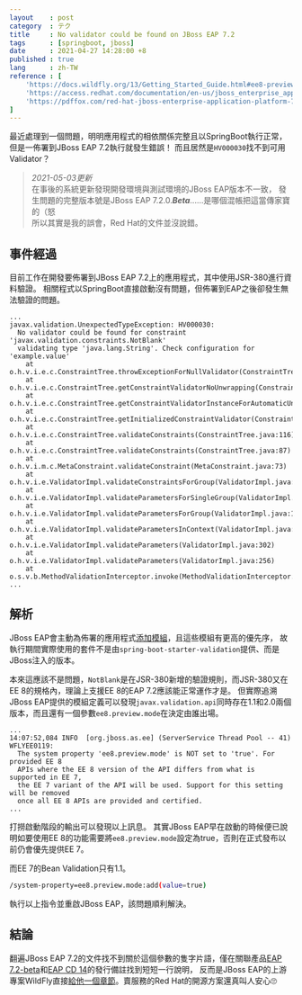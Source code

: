 ```yaml
---
layout    : post
category  : テク
title     : No validator could be found on JBoss EAP 7.2
tags      : [springboot, jboss]
date      : 2021-04-27 14:28:00 +8
published : true
lang      : zh-TW
reference : [
    'https://docs.wildfly.org/13/Getting_Started_Guide.html#ee8-preview',
    'https://access.redhat.com/documentation/en-us/jboss_enterprise_application_platform_continuous_delivery/14/html-single/jboss_eap_continuous_delivery_14_release_notes/index#java_ee_8',
    'https://pdffox.com/red-hat-jboss-enterprise-application-platform-72beta-72-beta-release-notes-pdf-free.html'
]
---
```


最近處理到一個問題，明明應用程式的相依關係完整且以SpringBoot執行正常，但是一佈署到JBoss EAP 7.2執行就發生錯誤！
而且居然是`HV000030`找不到可用Validator？

<!--more-->

> *2021-05-03更新*  
在事後的系統更新發現開發環境與測試環境的JBoss EAP版本不一致，
發生問題的完整版本號是JBoss EAP 7.2.0.__*Beta*__......是哪個混帳把這當傳家寶的（怒  
所以其實是我的誤會，Red Hat的文件並沒說錯。

## 事件經過

目前工作在開發要佈署到JBoss EAP 7.2上的應用程式，其中使用JSR-380進行資料驗證。
相關程式以SpringBoot直接啟動沒有問題，但佈署到EAP之後卻發生無法驗證的問題。

```text
...
javax.validation.UnexpectedTypeException: HV000030:
  No validator could be found for constraint 'javax.validation.constraints.NotBlank'
  validating type 'java.lang.String'. Check configuration for 'example.value'
    at o.h.v.i.e.c.ConstraintTree.throwExceptionForNullValidator(ConstraintTree.java:229)
    at o.h.v.i.e.c.ConstraintTree.getConstraintValidatorNoUnwrapping(ConstraintTree.java:310)
    at o.h.v.i.e.c.ConstraintTree.getConstraintValidatorInstanceForAutomaticUnwrapping(ConstraintTree.java:244)
    at o.h.v.i.e.c.ConstraintTree.getInitializedConstraintValidator(ConstraintTree.java:163)
    at o.h.v.i.e.c.ConstraintTree.validateConstraints(ConstraintTree.java:116)
    at o.h.v.i.e.c.ConstraintTree.validateConstraints(ConstraintTree.java:87)
    at o.h.v.i.m.c.MetaConstraint.validateConstraint(MetaConstraint.java:73)
    at o.h.v.i.e.ValidatorImpl.validateConstraintsForGroup(ValidatorImpl.java:1469)
    at o.h.v.i.e.ValidatorImpl.validateParametersForSingleGroup(ValidatorImpl.java:1260)
    at o.h.v.i.e.ValidatorImpl.validateParametersForGroup(ValidatorImpl.java:1189)
    at o.h.v.i.e.ValidatorImpl.validateParametersInContext(ValidatorImpl.java:1109)
    at o.h.v.i.e.ValidatorImpl.validateParameters(ValidatorImpl.java:302)
    at o.h.v.i.e.ValidatorImpl.validateParameters(ValidatorImpl.java:256)
    at o.s.v.b.MethodValidationInterceptor.invoke(MethodValidationInterceptor.java:105)
...
```

## 解析

JBoss EAP會主動為佈署的應用程式[添加模組][Implicit Module Dependencies]，且這些模組有更高的優先序，
故執行期間實際使用的套件不是由`spring-boot-starter-validation`提供、而是JBoss注入的版本。

本來這應該不是問題，`NotBlank`是在JSR-380新增的驗證規則，而JSR-380又在EE 8的規格內，理論上支援EE 8的EAP 7.2應該能正常運作才是。
但實際追溯JBoss EAP提供的模組定義可以發現`javax.validation.api`同時存在1.1和2.0兩個版本，而且還有一個參數`ee8.preview.mode`在決定由誰出場。

```text
...
14:07:52,084 INFO  [org.jboss.as.ee] (ServerService Thread Pool -- 41) WFLYEE0119:
  The system property 'ee8.preview.mode' is NOT set to 'true'. For provided EE 8
  APIs where the EE 8 version of the API differs from what is supported in EE 7,
  the EE 7 variant of the API will be used. Support for this setting will be removed
  once all EE 8 APIs are provided and certified.
...
```

打撈啟動階段的輸出可以發現以上訊息。
其實JBoss EAP早在啟動的時候便已說明如要使用EE 8的功能需要將`ee8.preview.mode`設定為true，否則在正式發布以前仍會優先提供EE 7。

而EE 7的Bean Validation只有1.1。

```sh
/system-property=ee8.preview.mode:add(value=true)
```

執行以上指令並重啟JBoss EAP，該問題順利解決。

## 結論

翻遍JBoss EAP 7.2的文件找不到關於這個參數的隻字片語，僅在關聯產品[EAP 7.2-beta]和[EAP CD 14]的發行備註找到短短一行說明，
反而是JBoss EAP的上游專案WildFly直接[給他一個章節][WildFly13 Getting Started]。賣服務的Red Hat的開源方案還真叫人安心🙄

[WildFly13 Getting Started]: https://docs.wildfly.org/13/Getting_Started_Guide.html#ee8-preview
[Implicit Module Dependencies]: https://access.redhat.com/documentation/en-us/red_hat_jboss_enterprise_application_platform/7.2/html/development_guide/class_loading_and_modules#implicit_module_dependencies
[EAP CD 14]: https://access.redhat.com/documentation/en-us/jboss_enterprise_application_platform_continuous_delivery/14/html-single/jboss_eap_continuous_delivery_14_release_notes/index#java_ee_8
[EAP 7.2-beta]: https://pdffox.com/red-hat-jboss-enterprise-application-platform-72beta-72-beta-release-notes-pdf-free.html
